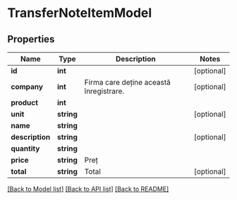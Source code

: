 # TransferNoteItemModel

## Properties
Name | Type | Description | Notes
------------ | ------------- | ------------- | -------------
**id** | **int** |  | [optional] 
**company** | **int** | Firma care deține această înregistrare. | [optional] 
**product** | **int** |  | 
**unit** | **string** |  | [optional] 
**name** | **string** |  | 
**description** | **string** |  | [optional] 
**quantity** | **string** |  | 
**price** | **string** | Preț | 
**total** | **string** | Total | [optional] 

[[Back to Model list]](../README.md#documentation-for-models) [[Back to API list]](../README.md#documentation-for-api-endpoints) [[Back to README]](../README.md)


